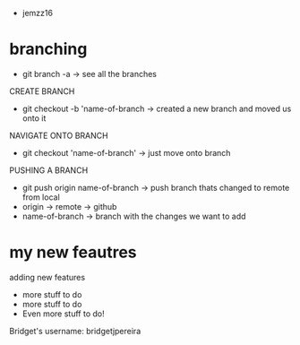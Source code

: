  - jemzz16 
 # branching

 - git branch -a -> see all the branches

CREATE BRANCH
- git checkout -b 'name-of-branch -> created a new branch and moved us onto it 

NAVIGATE ONTO BRANCH
- git checkout 'name-of-branch' -> just move onto branch

PUSHING A BRANCH
- git push origin name-of-branch -> push branch thats changed to remote from local
- origin -> remote -> github
- name-of-branch -> branch with the changes we want to add

# my new feautres

adding new features 

- more stuff to do
- more stuff to do
- Even more stuff to do!

Bridget's username: bridgetjpereira